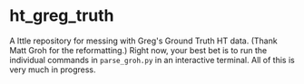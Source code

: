 # ht_greg_truth

A lttle repository for messing with Greg's Ground Truth HT data. (Thank Matt Groh for the reformatting.) Right now, your best bet is to run the individual commands in `parse_groh.py` in an interactive terminal. All of this is very much in progress.
